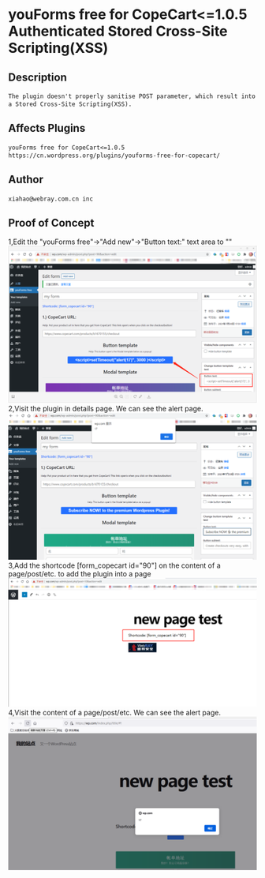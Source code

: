 # youForms free for CopeCart<=1.0.5 Authenticated Stored Cross-Site Scripting(XSS)
## Description
    The plugin doesn't properly sanitise POST parameter, which result into a Stored Cross-Site Scripting(XSS).
## Affects Plugins
    youForms free for CopeCart<=1.0.5
    https://cn.wordpress.org/plugins/youforms-free-for-copecart/
## Author
    xiahao@webray.com.cn inc  
## Proof of Concept
1,Edit the "youForms free"->"Add new"->"Button text:" text area to "<script>setTimeout("alert('17')", 3000 )</script>"
![blockchain](https://github.com/xiahao90/CVEproject/blob/main/imgs/20210730175748.png "Wordpress plugin Splash header XSS")
2,Visit the plugin in details page. We can see the alert page.
![blockchain](https://github.com/xiahao90/CVEproject/blob/main/imgs/20210730175756.png "Wordpress plugin Splash header XSS")
3,Add the shortcode [form_copecart id="90"] on the content of a page/post/etc. to add the plugin into a page
![blockchain](https://github.com/xiahao90/CVEproject/blob/main/imgs/20210730180816.png "Wordpress plugin Splash header XSS")
4,Visit the content of a page/post/etc. We can see the alert page.
![blockchain](https://github.com/xiahao90/CVEproject/blob/main/imgs/20210730180946.png "Wordpress plugin Splash header XSS")
